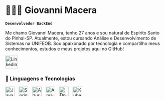 # 👩🏻‍💻 Giovanni Macera

**`Desenvolvedor BackEnd`**

Me chamo Giovanni Macera, tenho 27 anos e sou natural de Espírito Santo do Pinhal-SP. Atualmente, estou cursando Análise e Desenvolvimento de Sistemas na UNIFEOB. Sou apaixonado por tecnologia e compartilho meus conhecimentos, estudos e meus projetos aqui no GitHub!

<p align="left">
    <a href="https://www.linkedin.com/in/giovanni-macera-16b341278" target="_blank">
        <img 
            src="https://cdn.jsdelivr.net/gh/devicons/devicon/icons/linkedin/linkedin-original.svg" 
            alt="Linkedin" 
            title="Linkedin" 
            width="40" 
            height="40"
        />
    </a>
</p>

### 🤖 Linguagens e Tecnologias

<img 
    align="left" 
    alt="Java" 
    title="Java" 
    width="30px" 
    style="padding-right: 10px;" 
    src="https://cdn.jsdelivr.net/gh/devicons/devicon@latest/icons/java/java-original-wordmark.svg" 
/>

<img 
    align="left" 
    alt="Spring" 
    title="Spring" 
    width="30px" 
    style="padding-right: 10px;" 
    src="https://cdn.jsdelivr.net/gh/devicons/devicon@latest/icons/spring/spring-original-wordmark.svg" 
/>


<img 
    align="left" 
    alt="Azure SQL Database" 
    title="Azure SQL Database" 
    width="30px" 
    style="padding-right: 10px;" 
    src="https://cdn.jsdelivr.net/gh/devicons/devicon@latest/icons/azuresqldatabase/azuresqldatabase-original.svg" 
/>

<img 
    align="left" 
    alt="Amazon Web Services" 
    title="Amazon Web Services" 
    width="30px" 
    style="padding-right: 10px;" 
    src="https://cdn.jsdelivr.net/gh/devicons/devicon@latest/icons/amazonwebservices/amazonwebservices-original-wordmark.svg" 
/>

<img 
    align="left" 
    alt="Docker" 
    title="Docker" 
    width="30px" 
    style="padding-right: 10px;" 
    src="https://cdn.jsdelivr.net/gh/devicons/devicon@latest/icons/docker/docker-plain-wordmark.svg" 
/>

<img 
    align="left" 
    alt="Kubernetes" 
    title="Kubernetes" 
    width="30px" 
    style="padding-right: 10px;" 
    src="https://cdn.jsdelivr.net/gh/devicons/devicon@latest/icons/kubernetes/kubernetes-plain-wordmark.svg" 
/>

